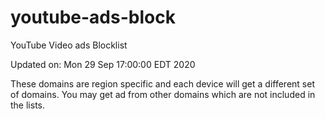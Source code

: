 # youtube-ads-block
YouTube Video ads Blocklist

Updated on: Mon 29 Sep 17:00:00 EDT 2020

These domains are region specific and each device will get a different set of domains. You may get ad from other domains which are not included in the lists.
